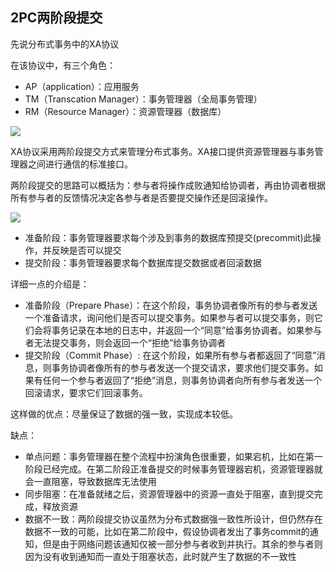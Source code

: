 ## 2PC两阶段提交

先说分布式事务中的XA协议

在该协议中，有三个角色：

- AP（application）：应用服务
- TM（Transcation Manager）：事务管理器（全局事务管理）
- RM（Resource Manager）：资源管理器（数据库）

![](https://secure2.wostatic.cn/static/okm5a7cmBb7Bst3z6ZUY2X/image.png?auth_key=1732170784-facHD4RheKj5wGnX2seoDp-0-e711340832b4db4dedf1b62a8718cc52)

XA协议采用两阶段提交方式来管理分布式事务。XA接口提供资源管理器与事务管理器之间进行通信的标准接口。

两阶段提交的思路可以概括为：参与者将操作成败通知给协调者，再由协调者根据所有参与者的反馈情况决定各参与者是否要提交操作还是回滚操作。

![](https://secure2.wostatic.cn/static/ho3xKsSwaWRGNTFZnBi6uE/image.png?auth_key=1732170784-jVqz1CDw97LVFyXMjtvi9E-0-221697137cb7c3d3407816c9991ae77c)

- 准备阶段：事务管理器要求每个涉及到事务的数据库预提交(precommit)此操作，并反映是否可以提交
- 提交阶段：事务管理器要求每个数据库提交数据或者回滚数据

详细一点的介绍是：

- 准备阶段（Prepare Phase）：在这个阶段，事务协调者像所有的参与者发送一个准备请求，询问他们是否可以提交事务。如果参与者可以提交事务，则它们会将事务记录在本地的日志中，并返回一个“同意”给事务协调者。如果参与者无法提交事务，则会返回一个“拒绝”给事务协调者
- 提交阶段（Commit Phase）: 在这个阶段，如果所有参与者都返回了“同意”消息，则事务协调者像所有的参与者发送一个提交请求，要求他们提交事务。如果有任何一个参与者返回了“拒绝”消息，则事务协调者向所有参与者发送一个回滚请求，要求它们回滚事务。

这样做的优点：尽量保证了数据的强一致，实现成本较低。

缺点：

- 单点问题：事务管理器在整个流程中扮演角色很重要，如果宕机，比如在第一阶段已经完成。在第二阶段正准备提交的时候事务管理器宕机，资源管理器就会一直阻塞，导致数据库无法使用
- 同步阻塞：在准备就绪之后，资源管理器中的资源一直处于阻塞，直到提交完成，释放资源
- 数据不一致：两阶段提交协议虽然为分布式数据强一致性所设计，但仍然存在数据不一致的可能，比如在第二阶段中，假设协调者发出了事务commit的通知，但是由于网络问题该通知仅被一部分参与者收到并执行。其余的参与者则因为没有收到通知而一直处于阻塞状态，此时就产生了数据的不一致性

